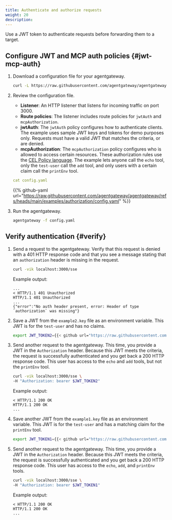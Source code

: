 ```yaml
---
title: Authenticate and authorize requests
weight: 20
description: 
---
```


Use a JWT token to authenticate requests before forwarding them to a target. 

## Configure JWT and MCP auth policies {#jwt-mcp-auth}

1. Download a configuration file for your agentgateway.

   ```sh
   curl -L https://raw.githubusercontent.com/agentgateway/agentgateway/refs/heads/main/examples/authorization/config.yaml -o config.yaml
   ```

2. Review the configuration file.
   * **Listener**: An HTTP listener that listens for incoming traffic on port 3000. 
   * **Route policies**: The listener includes route policies for `jwtAuth` and `mcpAuthorization`. 
   * **jwtAuth**: The `jwtAuth` policy configures how to authenticate clients. The example uses sample JWT keys and tokens for demo purposes only. Requests must have a valid JWT that matches the criteria, or are denied.
   * **mcpAuthorization**: The `mcpAuthorization` policy configures who is allowed to access certain resources. These authorization rules use the [CEL Policy language](https://cel.dev/). The example lets anyone call the `echo` tool, only the `test-user` call the `add` tool, and only users with a certain claim call the `printEnv` tool.
   
   ```yaml
   cat config.yaml
   ```
   
   {{% github-yaml url="https://raw.githubusercontent.com/agentgateway/agentgateway/refs/heads/main/examples/authorization/config.yaml" %}}

3. Run the agentgateway. 
   ```sh
   agentgateway -f config.yaml
   ```
   
## Verify authentication {#verify}

1. Send a request to the agentgateway. Verify that this request is denied with a 401 HTTP response code and that you see a message stating that an `authorization` header is missing in the request. 
   ```sh
   curl -vik localhost:3000/sse
   ```
   
   Example output:
   ```
   ...
   < HTTP/1.1 401 Unauthorized
   HTTP/1.1 401 Unauthorized
   ...
   {"error":"No auth header present, error: Header of type `authorization` was missing"}   
   ```

2. Save a JWT from the `example2.key` file as an environment variable. This JWT is for the `test-user` and has no claims.

   ```sh
   export JWT_TOKEN2={{< github url="https://raw.githubusercontent.com/agentgateway/agentgateway/refs/heads/main/manifests/jwt/example1.key" >}}
   ```

3. Send another request to the agentgateway. This time, you provide a JWT in the `Authorization` header. Because this JWT meets the criteria, the request is successfully authenticated and you get back a 200 HTTP response code. This user has access to the `echo` and `add` tools, but not the `printEnv` tool.
   ```sh
   curl -vik localhost:3000/sse \
   -H "Authorization: bearer $JWT_TOKEN2" 
   ```
   
   Example output: 
   ```
   < HTTP/1.1 200 OK
   HTTP/1.1 200 OK
   ...

4. Save another JWT from the `example1.key` file as an environment variable. This JWT is for the `test-user` and has a matching claim for the `printEnv` tool.

   ```sh
   export JWT_TOKEN1={{< github url="https://raw.githubusercontent.com/agentgateway/agentgateway/refs/heads/main/manifests/jwt/example1.key" >}}
   ```

5. Send another request to the agentgateway. This time, you provide a JWT in the `Authorization` header. Because this JWT meets the criteria, the request is successfully authenticated and you get back a 200 HTTP response code. This user has access to the `echo`, `add`, and `printEnv` tools.
   ```sh
   curl -vik localhost:3000/sse \
   -H "Authorization: bearer $JWT_TOKEN1" 
   ```
   
   Example output: 
   ```
   < HTTP/1.1 200 OK
   HTTP/1.1 200 OK
   ...
   ```

